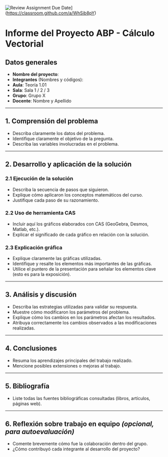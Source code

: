 ![Review Assignment Due Date](https://classroom.github.com/assets/deadline-readme-button-22041afd0340ce965d47ae6ef1cefeee28c7c493a6346c4f15d667ab976d596c.svg)](https://classroom.github.com/a/WhSib8pY)
# Informe del Proyecto ABP - Cálculo Vectorial

## Datos generales

- **Nombre del proyecto**:  
- **Integrantes** (Nombres y códigos):  
- **Aula**: Teoría 1.01  
- **Sala**: Sala 1 / 2 / 3  
- **Grupo**: Grupo X
- **Docente**: Nombre y Apellido  

---

## 1. Comprensión del problema 
- Describa claramente los datos del problema.
- Identifique claramente el objetivo de la pregunta.
- Describa las variables involucradas en el problema.

---

## 2. Desarrollo y aplicación de la solución 

### 2.1 Ejecución de la solución

- Describa la secuencia de pasos que siguieron.
- Explique cómo aplicaron los conceptos matemáticos del curso.
- Justifique cada paso de su razonamiento.

### 2.2 Uso de herramienta CAS

- Incluir aquí los gráficos elaborados con CAS (GeoGebra, Desmos, Matlab, etc.).
- Explicar el significado de cada gráfico en relación con la solución.

### 2.3 Explicación gráfica

- Explique claramente las gráficas utilizadas.
- Identifique y resalte los elementos más importantes de las gráficas.
- Utilice el puntero de la presentación para señalar los elementos clave (esto es para la exposición).

---

## 3. Análisis y discusión

- Describa las estrategias utilizadas para validar su respuesta.
- Muestre cómo modificaron los parámetros del problema.
- Explique cómo los cambios en los parámetros afectan los resultados.
- Atribuya correctamente los cambios observados a las modificaciones realizadas.

---

## 4. Conclusiones

- Resuma los aprendizajes principales del trabajo realizado.
- Mencione posibles extensiones o mejoras al trabajo.

---

## 5. Bibliografía

- Liste todas las fuentes bibliográficas consultadas (libros, artículos, páginas web).

---

## 6. Reflexión sobre trabajo en equipo *(opcional, para autoevaluación)*

- Comente brevemente cómo fue la colaboración dentro del grupo.
- ¿Cómo contribuyó cada integrante al desarrollo del proyecto?

